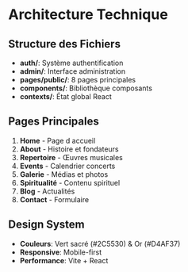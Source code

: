 ﻿#  Architecture Technique

##  Structure des Fichiers
- **auth/**: Système authentification
- **admin/**: Interface administration
- **pages/public/**: 8 pages principales
- **components/**: Bibliothèque composants
- **contexts/**: État global React

##  Pages Principales
1. **Home** - Page d accueil
2. **About** - Histoire et fondateurs
3. **Repertoire** - Œuvres musicales
4. **Events** - Calendrier concerts
5. **Galerie** - Médias et photos
6. **Spiritualité** - Contenu spirituel
7. **Blog** - Actualités
8. **Contact** - Formulaire

##  Design System
- **Couleurs**: Vert sacré (#2C5530) & Or (#D4AF37)
- **Responsive**: Mobile-first
- **Performance**: Vite + React
